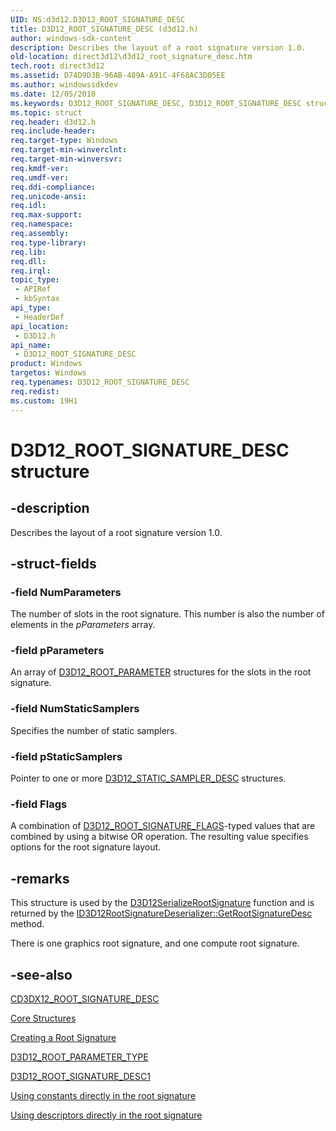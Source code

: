 ```yaml
---
UID: NS:d3d12.D3D12_ROOT_SIGNATURE_DESC
title: D3D12_ROOT_SIGNATURE_DESC (d3d12.h)
author: windows-sdk-content
description: Describes the layout of a root signature version 1.0.
old-location: direct3d12\d3d12_root_signature_desc.htm
tech.root: direct3d12
ms.assetid: D74D9D3B-96AB-489A-A91C-4F68AC3D05EE
ms.author: windowssdkdev
ms.date: 12/05/2018
ms.keywords: D3D12_ROOT_SIGNATURE_DESC, D3D12_ROOT_SIGNATURE_DESC structure, d3d12/D3D12_ROOT_SIGNATURE_DESC, direct3d12.d3d12_root_signature_desc
ms.topic: struct
req.header: d3d12.h
req.include-header: 
req.target-type: Windows
req.target-min-winverclnt: 
req.target-min-winversvr: 
req.kmdf-ver: 
req.umdf-ver: 
req.ddi-compliance: 
req.unicode-ansi: 
req.idl: 
req.max-support: 
req.namespace: 
req.assembly: 
req.type-library: 
req.lib: 
req.dll: 
req.irql: 
topic_type:
 - APIRef
 - kbSyntax
api_type:
 - HeaderDef
api_location:
 - D3D12.h
api_name:
 - D3D12_ROOT_SIGNATURE_DESC
product: Windows
targetos: Windows
req.typenames: D3D12_ROOT_SIGNATURE_DESC
req.redist: 
ms.custom: 19H1
---
```


# D3D12_ROOT_SIGNATURE_DESC structure


## -description


Describes the layout of a root signature version 1.0.
        


## -struct-fields




### -field NumParameters

The number of slots in the root signature. This number is also the number of elements in the <i>pParameters</i> array.
          


### -field pParameters

An array of <a href="https://docs.microsoft.com/windows/desktop/api/d3d12/ns-d3d12-d3d12_root_parameter">D3D12_ROOT_PARAMETER</a> structures for the slots in the root signature.
          


### -field NumStaticSamplers

Specifies the number of static samplers.


### -field pStaticSamplers

Pointer to one or more <a href="https://docs.microsoft.com/windows/desktop/api/d3d12/ns-d3d12-d3d12_static_sampler_desc">D3D12_STATIC_SAMPLER_DESC</a> structures.
          


### -field Flags

A combination of <a href="https://docs.microsoft.com/windows/desktop/api/d3d12/ne-d3d12-d3d12_root_signature_flags">D3D12_ROOT_SIGNATURE_FLAGS</a>-typed values that are combined by using a bitwise OR operation.
            The resulting value specifies options for the root signature layout.
          


## -remarks



This structure is used by the <a href="https://docs.microsoft.com/windows/desktop/api/d3d12/nf-d3d12-d3d12serializerootsignature">D3D12SerializeRootSignature</a> function
        and is returned by the <a href="https://docs.microsoft.com/windows/desktop/api/d3d12/nf-d3d12-id3d12rootsignaturedeserializer-getrootsignaturedesc">ID3D12RootSignatureDeserializer::GetRootSignatureDesc</a> method.
      

There is one graphics root signature, and one compute root signature.
      




## -see-also




<a href="https://docs.microsoft.com/windows/desktop/direct3d12/cd3dx12-root-signature-desc">CD3DX12_ROOT_SIGNATURE_DESC</a>



<a href="https://docs.microsoft.com/windows/desktop/direct3d12/direct3d-12-structures">Core Structures</a>



<a href="https://docs.microsoft.com/windows/desktop/direct3d12/creating-a-root-signature">Creating a Root Signature</a>



<a href="https://docs.microsoft.com/windows/desktop/api/d3d12/ne-d3d12-d3d12_root_parameter_type">D3D12_ROOT_PARAMETER_TYPE</a>



<a href="https://docs.microsoft.com/windows/desktop/api/d3d12/ns-d3d12-d3d12_root_signature_desc1">D3D12_ROOT_SIGNATURE_DESC1</a>



<a href="https://docs.microsoft.com/windows/desktop/direct3d12/using-constants-directly-in-the-root-signature">Using constants directly in the root signature</a>



<a href="https://docs.microsoft.com/windows/desktop/direct3d12/using-descriptors-directly-in-the-root-signature">Using descriptors directly in the root signature</a>
 

 

